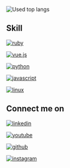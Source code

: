 <!--![takacube's GitHub Stats](https://github-readme-stats.vercel.app/api?username=takacube&show_icons=true&theme=cobalt&count_private=true&include_all_commits=true)-->
![Used top langs](https://github-readme-stats.vercel.app/api/top-langs/?username=takacube&layout=compact)

## Skill
[![ruby](https://img.shields.io/badge/Ruby-000?style=for-the-badge&logo=Ruby&logoColor=E1306C)]()

[![vue.js](https://img.shields.io/badge/Vue.js-000?style=for-the-badge&logo=Vue.js&logoColor=A)]()

[![python](https://img.shields.io/badge/Python-000?style=for-the-badge&logo=Python&logoColor=A)]()

[![javascript](https://img.shields.io/badge/Javascript-000?style=for-the-badge&logo=Javascript&logoColor=A)]()

[![linux](https://img.shields.io/badge/Linux-000?style=for-the-badge&logo=Linux&logoColor=)]()

## Connect me on

[![linkedin](https://img.shields.io/badge/Linkedin-000?style=for-the-badge&logo=Linkedin&logoColor=#126599)](https://www.linkedin.com/in/shimakura-takanao-455540211/)

[![youtube](https://img.shields.io/badge/YouTube-000?style=for-the-badge&logo=YouTube&logoColor=FF0000)](https://www.linkedin.com/in/shimakura-takanao-455540211/)

[![github](https://img.shields.io/badge/GitHub-000?style=for-the-badge&logo=GitHub&logoColor=white)](https://github.com/takacube)

[![instagram](https://img.shields.io/badge/Instagram-000?style=for-the-badge&logo=Instagram&logoColor=E1306C)](https://www.linkedin.com/in/shimakura-takanao-455540211/)
